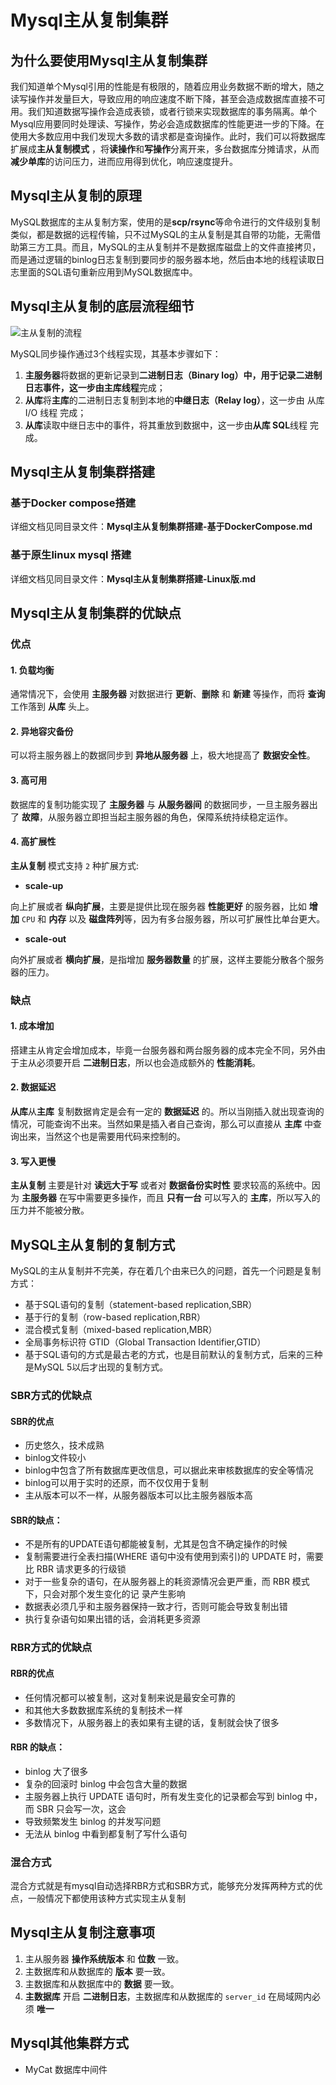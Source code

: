 # Mysql主从复制集群

## 为什么要使用Mysql主从复制集群
我们知道单个Mysql引用的性能是有极限的，随着应用业务数据不断的增大，随之读写操作并发量巨大，导致应用的响应速度不断下降，甚至会造成数据库直接不可用。我们知道数据写操作会造成表锁，或者行锁来实现数据库的事务隔离。单个Mysql应用要同时处理读、写操作，势必会造成数据库的性能更进一步的下降。在使用大多数应用中我们发现大多数的请求都是查询操作。此时，我们可以将数据库扩展成**主从复制模式** ，将**读操作**和**写操作**分离开来，多台数据库分摊请求，从而**减少单库**的访问压力，进而应用得到优化，响应速度提升。
## Mysql主从复制的原理
MySQL数据库的主从复制方案，使用的是**scp/rsync**等命令进行的文件级别复制类似，都是数据的远程传输，只不过MySQL的主从复制是其自带的功能，无需借助第三方工具。而且，MySQL的主从复制并不是数据库磁盘上的文件直接拷贝，而是通过逻辑的binlog日志复制到要同步的服务器本地，然后由本地的线程读取日志里面的SQL语句重新应用到MySQL数据库中。
## Mysql主从复制的底层流程细节
![主从复制的流程](https://user-gold-cdn.xitu.io/2018/7/2/1645b204db420d67?imageslim "主从复制的流程")

MySQL同步操作通过3个线程实现，其基本步骤如下：

1. **主服务器**将数据的更新记录到**二进制日志（Binary log）**中，用于记录二进制日志事件，这一步由**主库线程**完成；
2. **从库**将**主库**的二进制日志复制到本地的**中继日志（Relay log）**，这一步由 从库 I/O 线程 完成；
3. **从库**读取中继日志中的事件，将其重放到数据中，这一步由**从库 SQL**线程 完成。
## Mysql主从复制集群搭建

### 基于Docker compose搭建

详细文档见同目录文件：**Mysql主从复制集群搭建-基于DockerCompose.md**

### 基于原生linux mysql 搭建

详细文档见同目录文件：**Mysql主从复制集群搭建-Linux版.md**

## Mysql主从复制集群的优缺点

### 优点
#### 1. 负载均衡

通常情况下，会使用 **主服务器** 对数据进行 **更新**、**删除** 和 **新建** 等操作，而将 **查询** 工作落到 **从库** 头上。

#### 2. 异地容灾备份

可以将主服务器上的数据同步到 **异地从服务器** 上，极大地提高了 **数据安全性**。

#### 3. 高可用

数据库的复制功能实现了 **主服务器** 与 **从服务器间** 的数据同步，一旦主服务器出了 **故障**，从服务器立即担当起主服务器的角色，保障系统持续稳定运作。

#### 4. 高扩展性

**主从复制** 模式支持 `2` 种扩展方式:

- **scale-up**

向上扩展或者 **纵向扩展**，主要是提供比现在服务器 **性能更好** 的服务器，比如 **增加** `CPU` 和 **内存** 以及 **磁盘阵列**等，因为有多台服务器，所以可扩展性比单台更大。

- **scale-out**

向外扩展或者 **横向扩展**，是指增加 **服务器数量** 的扩展，这样主要能分散各个服务器的压力。

### 缺点

#### 1. 成本增加

搭建主从肯定会增加成本，毕竟一台服务器和两台服务器的成本完全不同，另外由于主从必须要开启 **二进制日志**，所以也会造成额外的 **性能消耗**。

#### 2. 数据延迟

**从库**从**主库** 复制数据肯定是会有一定的 **数据延迟** 的。所以当刚插入就出现查询的情况，可能查询不出来。当然如果是插入者自己查询，那么可以直接从 **主库** 中查询出来，当然这个也是需要用代码来控制的。

#### 3. 写入更慢

**主从复制** 主要是针对 **读远大于写** 或者对 **数据备份实时性** 要求较高的系统中。因为 **主服务器** 在写中需要更多操作，而且 **只有一台** 可以写入的 **主库**，所以写入的压力并不能被分散。

## MySQL主从复制的复制方式
MySQL的主从复制并不完美，存在着几个由来已久的问题，首先一个问题是复制方式：

* 基于SQL语句的复制（statement-based replication,SBR）
* 基于行的复制（row-based replication,RBR）
* 混合模式复制（mixed-based replication,MBR）
* 全局事务标识符 GTID（Global Transaction Identifier,GTID）
* 基于SQL语句的方式是最古老的方式，也是目前默认的复制方式，后来的三种是MySQL 5以后才出现的复制方式。

### SBR方式的优缺点
#### SBR的优点

* 历史悠久，技术成熟
* binlog文件较小
* binlog中包含了所有数据库更改信息，可以据此来审核数据库的安全等情况
* binlog可以用于实时的还原，而不仅仅用于复制
* 主从版本可以不一样，从服务器版本可以比主服务器版本高

#### SBR的缺点：

* 不是所有的UPDATE语句都能被复制，尤其是包含不确定操作的时候
* 复制需要进行全表扫描(WHERE 语句中没有使用到索引)的 UPDATE 时，需要比 RBR 请求更多的行级锁
* 对于一些复杂的语句，在从服务器上的耗资源情况会更严重，而 RBR 模式下，只会对那个发生变化的记
  录产生影响
* 数据表必须几乎和主服务器保持一致才行，否则可能会导致复制出错
* 执行复杂语句如果出错的话，会消耗更多资源

### RBR方式的优缺点
#### RBR的优点

* 任何情况都可以被复制，这对复制来说是最安全可靠的
* 和其他大多数数据库系统的复制技术一样
* 多数情况下，从服务器上的表如果有主键的话，复制就会快了很多

#### RBR 的缺点：

* binlog 大了很多
* 复杂的回滚时 binlog 中会包含大量的数据
* 主服务器上执行 UPDATE 语句时，所有发生变化的记录都会写到 binlog 中，而 SBR 只会写一次，这会
* 导致频繁发生 binlog 的并发写问题
* 无法从 binlog 中看到都复制了写什么语句

### 混合方式

 混合方式就是有mysql自动选择RBR方式和SBR方式，能够充分发挥两种方式的优点，一般情况下都使用该种方式实现主从复制 

## Mysql主从复制注意事项

1. 主从服务器 **操作系统版本** 和 **位数** 一致。
2. 主数据库和从数据库的 **版本** 要一致。
3. 主数据库和从数据库中的 **数据** 要一致。
4. **主数据库** 开启 **二进制日志**，主数据库和从数据库的 `server_id` 在局域网内必须 **唯一**

## Mysql其他集群方式

[五大常见的MySQL高可用方案]: https://zhuanlan.zhihu.com/p/25960208	"五大常见的MySQL高可用方案"

* MyCat 数据库中间件